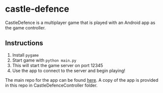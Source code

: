 # castle-defence

CastleDefence is a multiplayer game that is played with an Android app as the game controller.

## Instructions
1. Install `pygame`
2. Start game with `python main.py`
3. This will start the game server on port 12345
4. Use the app to connect to the server and begin playing!
 


The main repo for the app can be found [here](https://github.com/pbaisla/castle-defence-controller). A copy of the app is provided in this repo in CastleDefenceController folder.
